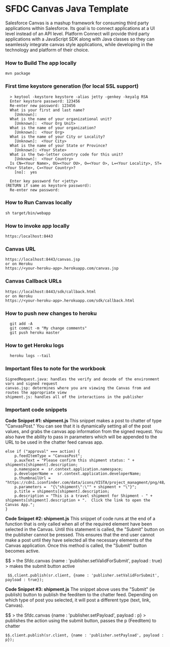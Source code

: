 SFDC Canvas Java Template  
============================

Salesforce Canvas is a mashup framework for consuming third party applications within Salesforce. Its goal is to connect applications at a UI level instead of an API level. Platform Connect will provide third party applications with a JavaScript SDK along with Java classes so they can seamlessly integrate canvas style applications, while developing in the technology and platform of their choice. 

### How to Build The app locally

    mvn package
    
### First time keystore generation (for local SSL support)

      > keytool -keystore keystore -alias jetty -genkey -keyalg RSA
      Enter keystore password: 123456
      Re-enter new password: 123456
      What is your first and last name?
        [Unknown]:  
      What is the name of your organizational unit?
        [Unknown]:  <Your Org Unit>
      What is the name of your organization?
        [Unknown]:  <Your Org>
      What is the name of your City or Locality?
        [Unknown]:  <Your City>
      What is the name of your State or Province?
        [Unknown]: <Your State> 
      What is the two-letter country code for this unit?
        [Unknown]:  <Your Country>
      Is CN=<Your Name>, OU=<Your OU>, O=<Your O>, L=<Your Locality>, ST=<Your State>, C=<Your Country>?
        [no]:  yes

      Enter key password for <jetty>
	(RETURN if same as keystore password):  
      Re-enter new password: 

### How to Run Canvas locally

    sh target/bin/webapp

### How to invoke app locally

    https:/localhost:8443
    
### Canvas URL

    https://localhost:8443/canvas.jsp
    or on Heroku
    https://<your-heroku-app>.herokuapp.com/canvas.jsp
    
### Canvas Callback URLs
    
    https://localhost:8443/sdk/callback.html
    or on Heroku
    https://<your-heroku-app>.herokuapp.com/sdk/callback.html

### How to push new changes to heroku

      git add -A
      git commit -m "My change comments"
      git push heroku master

### How to get Heroku logs
      
      heroku logs --tail

### Important files to note for the workbook
    SignedRequest.java: handles the verify and decode of the environment vars and signed request
    canvas.jsp: determines where you are viewing the Canvas from and routes the appropriate view
    shipment.js: handles all of the interactions in the publisher

### Important code snippets 

**Code Snippet #1: shipment.js**
This snippet makes a post to chatter of type "CanvasPost." You can see that it is dynamically setting all of the post values, and grabs the canvas app information from the signed request. You also have the ability to pass in parameters which will be appended to the URL to be used in the chatter feed canvas app.

    else if ("approval" === action) {
        p.feedItemType = "CanvasPost";
        p.auxText = "Please confirm this shipment status: " + shipments[shipment].description;
        p.namespace =  sr.context.application.namespace;
        p.developerName =  sr.context.application.developerName;
        p.thumbnailUrl = "https://cdn1.iconfinder.com/data/icons/VISTA/project_managment/png/48/deliverables.png";
        p.parameters =  "{\"shipment\":\"" + shipment + "\"}";
        p.title = shipments[shipment].description;
        p.description = "This is a travel shipment for Shipment - " + shipments[shipment].description + ".  Click the link to open the Canvas App.";
    }

  **Code Snippet #2: shipment.js**
  This snippet of code runs at the end of a function that is only called when all of the required element have been selected in the Canvas. Until this statement is called, the "Submit" button on the publisher cannot be pressed. This ensures that the end user cannot make a post until they have selected all the necessary elements of the Canvas application. Once this method is called, the "Submit" button becomes active. 
  
  $$ > the Sfdc.canvas
  {name : 'publisher.setValidForSubmit', payload : true} > makes the submit button active

     $$.client.publish(sr.client, {name : 'publisher.setValidForSubmit', payload : true});

  **Code Snippet #3: shipment.js**
  The snippet above uses the "Submit" (ie publish) button to publish the feeditem to the chatter feed. Depending on which type of post you selected, it will post a different type (text, link, Canvas). 

  $$ > the Sfdc.canvas
  {name : 'publisher.setPayload', payload : p} > publishes the action using the submit button, passes the p (FeedItem) to chatter 

    $$.client.publish(sr.client, {name : 'publisher.setPayload', payload : p});




